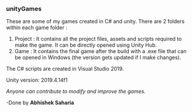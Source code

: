 ### unityGames
These are some of my games created in C# and unity.
There are 2 folders within each game folder :
1. Project : It contains all the project files, assets and scripts required to make the game. It can be directly opened using Unity Hub.
2. Game : It contains the final game after the build with a .exe file that can be opened in Windows (the version gets updated if I make changes).

The C# scripts are created in Visual Studio 2019. 

Unity version: 2019.4.14f1

*Anyone can contribute to modify and improve the games.*

-Done by **Abhishek Saharia**

